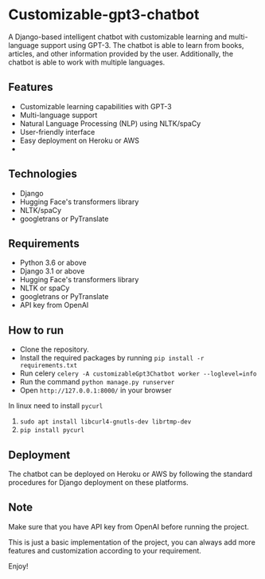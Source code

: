 # Customizable-gpt3-chatbot
A Django-based intelligent chatbot with customizable learning and multi-language support using GPT-3. The chatbot is able to learn from books, articles, and other information provided by the user. Additionally, the chatbot is able to work with multiple languages.

## Features
- Customizable learning capabilities with GPT-3
- Multi-language support
- Natural Language Processing (NLP) using NLTK/spaCy
- User-friendly interface
- Easy deployment on Heroku or AWS
- 
## Technologies
- Django
- Hugging Face's transformers library
- NLTK/spaCy
- googletrans or PyTranslate

## Requirements
- Python 3.6 or above
- Django 3.1 or above
- Hugging Face's transformers library
- NLTK or spaCy
- googletrans or PyTranslate
- API key from OpenAI

## How to run
- Clone the repository.
- Install the required packages by running `pip install -r requirements.txt`
- Run celery `celery -A customizableGpt3Chatbot worker --loglevel=info`
- Run the command `python manage.py runserver`
- Open `http://127.0.0.1:8000/` in your browser

In linux need to install `pycurl`
1. `sudo apt install libcurl4-gnutls-dev librtmp-dev`
2. `pip install pycurl`

## Deployment
The chatbot can be deployed on Heroku or AWS by following the standard procedures for Django deployment on these platforms.

## Note
Make sure that you have API key from OpenAI before running the project.

This is just a basic implementation of the project, you can always add more features and customization according to your requirement.

Enjoy!